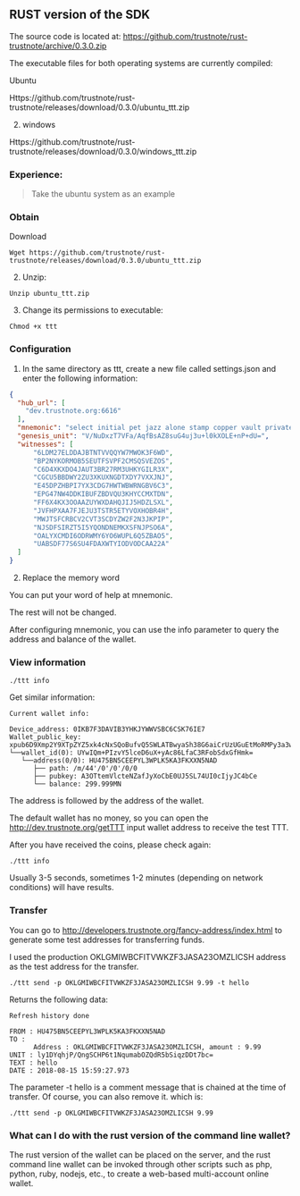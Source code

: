 ## RUST version of the SDK

The source code is located at: https://github.com/trustnote/rust-trustnote/archive/0.3.0.zip

The executable files for both operating systems are currently compiled:

Ubuntu

Https://github.com/trustnote/rust-trustnote/releases/download/0.3.0/ubuntu_ttt.zip

2. windows

Https://github.com/trustnote/rust-trustnote/releases/download/0.3.0/windows_ttt.zip


### Experience:


> Take the ubuntu system as an example

### Obtain

Download

```
Wget https://github.com/trustnote/rust-trustnote/releases/download/0.3.0/ubuntu_ttt.zip
```

2. Unzip:

```
Unzip ubuntu_ttt.zip
```

3. Change its permissions to executable:

```
Chmod +x ttt
```

### Configuration

1. In the same directory as ttt, create a new file called settings.json and enter the following information:

```json
{
  "hub_url": [
    "dev.trustnote.org:6616"
  ],
  "mnemonic": "select initial pet jazz alone stamp copper vault private slight rocket stock",
  "genesis_unit": "V/NuDxzT7VFa/AqfBsAZ8suG4uj3u+l0kXOLE+nP+dU=",
  "witnesses": [
      "6LDM27ELDDAJBTNTVVQQYW7MWOK3F6WD",
      "BP2NYKORMOB5SEUTFSVPF2CMSQSVEZOS",
      "C6D4XKXDO4JAUT3BR27RM3UHKYGILR3X",
      "CGCU5BBDWY2ZU3XKUXNGDTXDY7VXXJNJ",
      "E45DPZHBPI7YX3CDG7HWTWBWRNGBV6C3",
      "EPG47NW4DDKIBUFZBDVQU3KHYCCMXTDN",
      "FF6X4KX3OOAAZUYWXDAHQJIJ5HDZLSXL",
      "JVFHPXAA7FJEJU3TSTR5ETYVOXHOBR4H",
      "MWJTSFCRBCV2CVT3SCDYZW2F2N3JKPIP",
      "NJSDFSIRZT5I5YQONDNEMKXSFNJPSO6A",
      "OALYXCMDI6ODRWMY6YO6WUPL6Q5ZBAO5",
      "UABSDF77S6SU4FDAXWTYIODVODCAA22A"
  ]
}
```

2. Replace the memory word

You can put your word of help at mnemonic.

The rest will not be changed.

After configuring mnemonic, you can use the info parameter to query the address and balance of the wallet.

### View information

```
./ttt info
```

Get similar information:

```
Current wallet info:

Device_address: 0IKB7F3DAVIB3YHKJYWWVSBC6CSK76IE7
Wallet_public_key: xpub6D9Xmp2Y9XTpZYZ5xk4cNxSQoBufvQ5SWLATBwyaSh38G6aiCrUzUGuEtMoRMPy3a3wKJ8B6obtpUvu89sBbadqah9iXLWohTZi9FWj7JML
└──wallet_id(0): UYwIQm+PIzvY5lceD6uX+yAc86LfaC3RFobSdxGfHmk=
   └──address(0/0): HU475BN5CEEPYL3WPLK5KA3FKXXN5NAD
      ├── path: /m/44'/0'/0'/0/0
      ├── pubkey: A3OTtemVlcteNZafJyXoCbE0UJ5SL74UI0cIjyJC4bCe
      └── balance: 299.999MN

```

The address is followed by the address of the wallet.

The default wallet has no money, so you can open the http://dev.trustnote.org/getTTT input wallet address to receive the test TTT.

After you have received the coins, please check again:

```
./ttt info
```

Usually 3-5 seconds, sometimes 1-2 minutes (depending on network conditions) will have results.

### Transfer

You can go to http://developers.trustnote.org/fancy-address/index.html to generate some test addresses for transferring funds.

I used the production OKLGMIWBCFITVWKZF3JASA23OMZLICSH address as the test address for the transfer.

```
./ttt send -p OKLGMIWBCFITVWKZF3JASA23OMZLICSH 9.99 -t hello
```

Returns the following data:

```
Refresh history done

FROM : HU475BN5CEEPYL3WPLK5KA3FKXXN5NAD
TO :
      Address : OKLGMIWBCFITVWKZF3JASA23OMZLICSH, amount : 9.99
UNIT : ly1DYqhjP/QngSCHP6t1NqumabOZQdR5bSiqzDDt7bc=
TEXT : hello
DATE : 2018-08-15 15:59:27.973
```

The parameter -t hello is a comment message that is chained at the time of transfer. Of course, you can also remove it. which is:

```
./ttt send -p OKLGMIWBCFITVWKZF3JASA23OMZLICSH 9.99
```

### What can I do with the rust version of the command line wallet?

The rust version of the wallet can be placed on the server, and the rust command line wallet can be invoked through other scripts such as php, python, ruby, nodejs, etc., to create a web-based multi-account online wallet.
